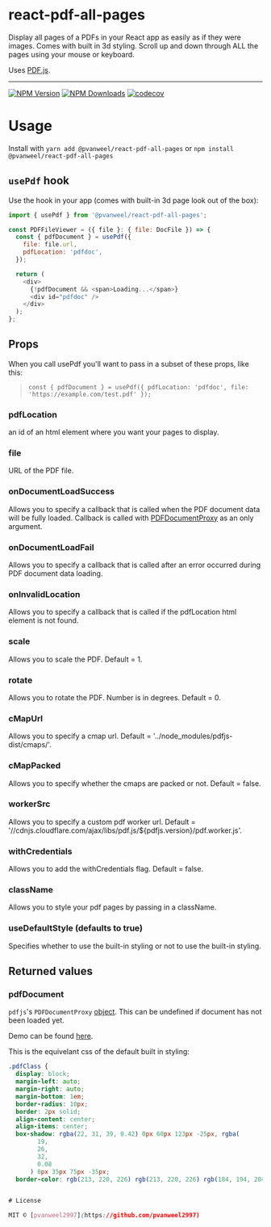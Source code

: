 # react-pdf-all-pages

Display all pages of a PDFs in your React app as easily as if they were images. Comes with built in 3d styling.
Scroll up and down through ALL the pages using your mouse or keyboard.

Uses [PDF.js](http://mozilla.github.io/pdf.js/).

---

[![NPM Version](https://img.shields.io/npm/v/@pvanweel/react-pdf-all-pages.svg?style=flat-square)](https://www.npmjs.com/package/@pvanweel/react-pdf-all-pages)
[![NPM Downloads](https://img.shields.io/npm/dm/@pvanweel/react-pdf-all-pages.svg?style=flat-square)](https://www.npmjs.com/package/@pvanweel/react-pdf-all-pages)
[![codecov](https://codecov.io/gh/pvanweel/react-pdf-all-pages/branch/master/graph/badge.svg)](https://codecov.io/gh/pvanweel/react-pdf-all-pages)

# Usage

Install with `yarn add @pvanweel/react-pdf-all-pages` or
`npm install @pvanweel/react-pdf-all-pages `

## `usePdf` hook

Use the hook in your app (comes with built-in 3d page look out of the box):

```js
import { usePdf } from '@pvanweel/react-pdf-all-pages';

const PDFFileViewer = ({ file }: { file: DocFile }) => {
  const { pdfDocument } = usePdf({
    file: file.url,
    pdfLocation: 'pdfdoc',
  });

  return (
    <div>
      {!pdfDocument && <span>Loading...</span>}
      <div id="pdfdoc" />
    </div>
  );
};
```

## Props

When you call usePdf you'll want to pass in a subset of these props, like this:

> `const { pdfDocument } = usePdf({ pdfLocation: 'pdfdoc', file: 'https://example.com/test.pdf' });`

### pdfLocation

an id of an html element where you want your pages to display.

### file

URL of the PDF file.

### onDocumentLoadSuccess

Allows you to specify a callback that is called when the PDF document data will be fully loaded.
Callback is called with [PDFDocumentProxy](https://github.com/mozilla/pdf.js/blob/master/src/display/api.js#L579)
as an only argument.

### onDocumentLoadFail

Allows you to specify a callback that is called after an error occurred during PDF document data loading.

### onInvalidLocation

Allows you to specify a callback that is called if the pdfLocation html element is not found.

### scale

Allows you to scale the PDF. Default = 1.

### rotate

Allows you to rotate the PDF. Number is in degrees. Default = 0.

### cMapUrl

Allows you to specify a cmap url. Default = '../node_modules/pdfjs-dist/cmaps/'.

### cMapPacked

Allows you to specify whether the cmaps are packed or not. Default = false.

### workerSrc

Allows you to specify a custom pdf worker url. Default = '//cdnjs.cloudflare.com/ajax/libs/pdf.js/\${pdfjs.version}/pdf.worker.js'.

### withCredentials

Allows you to add the withCredentials flag. Default = false.

### className

Allows you to style your pdf pages by passing in a className.

### useDefaultStyle (defaults to true)

Specifies whether to use the built-in styling or not to use the built-in styling.

## Returned values

### pdfDocument

`pdfjs`'s `PDFDocumentProxy` [object](https://github.com/mozilla/pdf.js/blob/master/src/display/api.js#L579).
This can be undefined if document has not been loaded yet.

Demo can be found [here](https://codesandbox.io/p/devbox/react-app-all-pages-sample-y7ntpr).

This is the equivelant css of the default built in styling:

```css
.pdfClass {
  display: block;
  margin-left: auto;
  margin-right: auto;
  margin-bottom: 1em;
  border-radius: 10px;
  border: 2px solid;
  align-content: center;
  align-items: center;
  box-shadow: rgba(22, 31, 39, 0.42) 0px 60px 123px -25px, rgba(
        19,
        26,
        32,
        0.08
      ) 0px 35px 75px -35px;
  border-color: rgb(213, 220, 226) rgb(213, 220, 226) rgb(184, 194, 204);


# License

MIT © [pvanweel2997](https://github.com/pvanweel2997)
```
